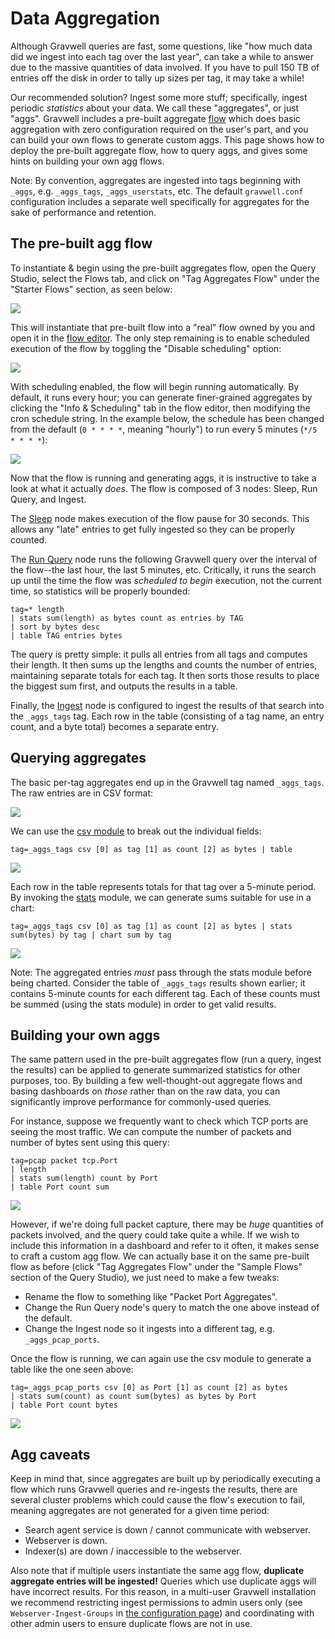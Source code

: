 # Data Aggregation

Although Gravwell queries are fast, some questions, like "how much data did we ingest into each tag over the last year", can take a while to answer due to the massive quantities of data involved. If you have to pull 150 TB of entries off the disk in order to tally up sizes per tag, it may take a while!

Our recommended solution? Ingest some more stuff; specifically, ingest periodic *statistics* about your data. We call these "aggregates", or just "aggs". Gravwell includes a pre-built aggregate [flow](#!flows/flows.md) which does basic aggregation with zero configuration required on the user's part, and you can build your own flows to generate custom aggs. This page shows how to deploy the pre-built aggregate flow, how to query aggs, and gives some hints on building your own agg flows.

Note: By convention, aggregates are ingested into tags beginning with `_aggs`, e.g. `_aggs_tags`, `_aggs_userstats`, etc. The default `gravwell.conf` configuration includes a separate well specifically for aggregates for the sake of performance and retention.

## The pre-built agg flow

To instantiate & begin using the pre-built aggregates flow, open the Query Studio, select the Flows tab, and click on "Tag Aggregates Flow" under the "Starter Flows" section, as seen below:

![](tag-agg-flow.png)

This will instantiate that pre-built flow into a "real" flow owned by you and open it in the [flow editor](#!flows/editor.md). The only step remaining is to enable scheduled execution of the flow by toggling the "Disable scheduling" option:

![](disable-scheduling.png)

With scheduling enabled, the flow will begin running automatically. By default, it runs every hour; you can generate finer-grained aggregates by clicking the "Info & Scheduling" tab in the flow editor, then modifying the cron schedule string. In the example below, the schedule has been changed from the default (`0 * * * *`, meaning "hourly") to run every 5 minutes (`*/5 * * * *`):

![](agg-schedule.png)

Now that the flow is running and generating aggs, it is instructive to take a look at what it actually *does*. The flow is composed of 3 nodes: Sleep, Run Query, and Ingest.

The [Sleep](#!flows/nodes/sleep.md) node makes execution of the flow pause for 30 seconds. This allows any "late" entries to get fully ingested so they can be properly counted.

The [Run Query](#!flows/nodes/runquery.md) node runs the following Gravwell query over the interval of the flow--the last hour, the last 5 minutes, etc. Critically, it runs the search up until the time the flow was *scheduled to begin* execution, not the current time, so statistics will be properly bounded:

```
tag=* length
| stats sum(length) as bytes count as entries by TAG 
| sort by bytes desc 
| table TAG entries bytes
```

The query is pretty simple: it pulls all entries from all tags and computes their length. It then sums up the lengths and counts the number of entries, maintaining separate totals for each tag. It then sorts those results to place the biggest sum first, and outputs the results in a table.

Finally, the [Ingest](#!flows/nodes/ingest.md) node is configured to ingest the results of that search into the `_aggs_tags` tag. Each row in the table (consisting of a tag name, an entry count, and a byte total) becomes a separate entry.

## Querying aggregates

The basic per-tag aggregates end up in the Gravwell tag named `_aggs_tags`. The raw entries are in CSV format:

![](aggs-raw.png)

We can use the [csv module](#!search/csv/csv.md) to break out the individual fields:

```
tag=_aggs_tags csv [0] as tag [1] as count [2] as bytes | table
```

![](aggs-table.png)

Each row in the table represents totals for that tag over a 5-minute period. By invoking the [stats](#!search/stats/stats.md) module, we can generate sums suitable for use in a chart:

```
tag=_aggs_tags csv [0] as tag [1] as count [2] as bytes | stats sum(bytes) by tag | chart sum by tag
```

![](aggs-chart.png)

Note: The aggregated entries *must* pass through the stats module before being charted. Consider the table of `_aggs_tags` results shown earlier; it contains 5-minute counts for each different tag. Each of these counts must be summed (using the stats module) in order to get valid results.

## Building your own aggs

The same pattern used in the pre-built aggregates flow (run a query, ingest the results) can be applied to generate summarized statistics for other purposes, too. By building a few well-thought-out aggregate flows and basing dashboards on *those* rather than on the raw data, you can significantly improve performance for commonly-used queries.

For instance, suppose we frequently want to check which TCP ports are seeing the most traffic. We can compute the number of packets and number of bytes sent using this query:

```
tag=pcap packet tcp.Port 
| length 
| stats sum(length) count by Port 
| table Port count sum
```

![](port-table.png)

However, if we're doing full packet capture, there may be *huge* quantities of packets involved, and the query could take quite a while. If we wish to include this information in a dashboard and refer to it often, it makes sense to craft a custom agg flow. We can actually base it on the same pre-built flow as before (click "Tag Aggregates Flow" under the "Sample Flows" section of the Query Studio), we just need to make a few tweaks:

* Rename the flow to something like "Packet Port Aggregates".
* Change the Run Query node's query to match the one above instead of the default.
* Change the Ingest node so it ingests into a different tag, e.g. `_aggs_pcap_ports`.

Once the flow is running, we can again use the csv module to generate a table like the one seen above:

```
tag=_aggs_pcap_ports csv [0] as Port [1] as count [2] as bytes 
| stats sum(count) as count sum(bytes) as bytes by Port 
| table Port count bytes
```

![](port-agg-table.png)

## Agg caveats

Keep in mind that, since aggregates are built up by periodically executing a flow which runs Gravwell queries and re-ingests the results, there are several cluster problems which could cause the flow's execution to fail, meaning aggregates are not generated for a given time period:

* Search agent service is down / cannot communicate with webserver.
* Webserver is down.
* Indexer(s) are down / inaccessible to the webserver.

Also note that if multiple users instantiate the same agg flow, **duplicate aggregate entries will be ingested!** Queries which use duplicate aggs will have incorrect results. For this reason, in a multi-user Gravwell installation we recommend restricting ingest permissions to admin users only (see `Webserver-Ingest-Groups` in [the configuration page](#!configuration/parameters.md)) and coordinating with other admin users to ensure duplicate flows are not in use.